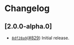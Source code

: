 # Changelog

## \[2.0.0-alpha.0]

- [`8df28a9`](https://github.com/tauri-apps/plugins-workspace/commit/8df28a987519ecfa03dcb8635443025f8d010362)([#829](https://github.com/tauri-apps/plugins-workspace/pull/829)) Initial release.
